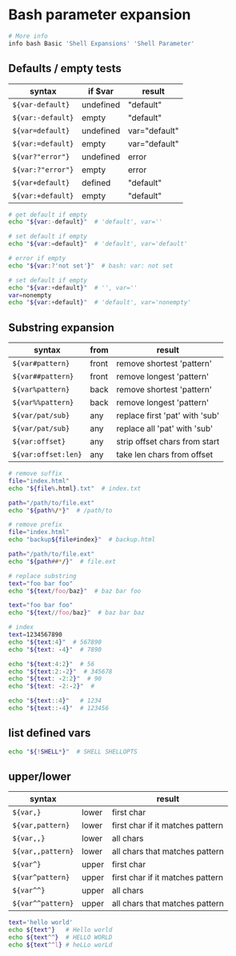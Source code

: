 # Bash parameter expansion

```bash
# More info
info bash Basic 'Shell Expansions' 'Shell Parameter'
```

## Defaults / empty tests

| syntax            | if $var   | result        |
|-------------------|-----------| --------------|
| `${var-default}`  | undefined | "default"     |
| `${var:-default}` | empty     | "default"     |
| `${var=default}`  | undefined | var="default" |
| `${var:=default}` | empty     | var="default" |
| `${var?"error"}`  | undefined | error         |
| `${var:?"error"}` | empty     | error         |
| `${var+default}`  | defined   | "default"     |
| `${var:+default}` | empty     | "default"     |


```bash
# get default if empty
echo "${var:-default}"  # 'default', var=''

# set default if empty
echo "${var:=default}"  # 'default', var='default'

# error if empty
echo "${var:?'not set'}"  # bash: var: not set

# set default if empty
echo "${var:+default}"  # '', var=''
var=nonempty
echo "${var:+default}"  # 'default', var='nonempty'
```


## Substring expansion

| syntax              | from  | result                         |
|---------------------|-------|--------------------------------|
| `${var#pattern}`    | front | remove shortest 'pattern'      |
| `${var##pattern}`   | front | remove longest 'pattern'       |
| `${var%pattern}`    | back  | remove shortest 'pattern'      |
| `${var%%pattern}`   | back  | remove longest 'pattern'       |
| `${var/pat/sub}`    | any   | replace first 'pat' with 'sub' |
| `${var/pat/sub}`    | any   | replace all 'pat' with 'sub'   |
| `${var:offset}`     | any   | strip offset chars from start  |
| `${var:offset:len}` | any   | take len chars from offset     |


```bash
# remove suffix
file="index.html"
echo "${file%.html}.txt"  # index.txt

path="/path/to/file.ext"
echo "${path%/*}"  # /path/to

# remove prefix
file="index.html"
echo "backup${file#index}"  # backup.html

path="/path/to/file.ext"
echo "${path##*/}"  # file.ext

# replace substring
text="foo bar foo"
echo "${text/foo/baz}"  # baz bar foo

text="foo bar foo"
echo "${text//foo/baz}"  # baz bar baz

# index
text=1234567890
echo "${text:4}"  # 567890
echo "${text: -4}"  # 7890

echo "${text:4:2}"  # 56
echo "${text:2:-2}"  # 345678
echo "${text: -2:2}"  # 90
echo "${text: -2:-2}"  #

echo "${text::4}"   # 1234
echo "${text::-4}"  # 123456
```


## list defined vars

```bash
echo "${!SHELL*}"  # SHELL SHELLOPTS
```


## upper/lower

| syntax             |       | result                           |
|--------------------|-------|----------------------------------|
| `${var,}`          | lower | first char                       |
| `${var,pattern}`   | lower | first char if it matches pattern |
| `${var,,}`         | lower | all chars                        |
| `${var,,pattern}`  | lower | all chars that matches pattern   |
| `${var^}`          | upper | first char                       |
| `${var^pattern}`   | upper | first char if it matches pattern |
| `${var^^}`         | upper | all chars                        |
| `${var^^pattern}`  | upper | all chars that matches pattern   |

```bash
text='hello world'
echo ${text^}   # Hello world
echo ${text^^}  # HELLO WORLD
echo ${text^^l} # heLLo worLd
```
